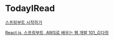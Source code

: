 # TodayIRead

[스프링부트 시작하기](http://aladin.kr/p/TedbB)

[React.js, 스프링부트, AWS로 배우는 웹 개발 101_김다정](http://aladin.kr/p/mfwgZ)